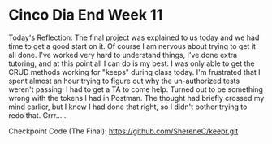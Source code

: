 # Cinco Dia End Week 11

Today's Reflection: The final project was explained to us today and we had time to get a good start on it.  Of course I am nervous about trying to get it all done. I've worked very hard to understand things, I've done extra tutoring, and at this point all I can do is my best.  I was only able to get the CRUD methods working for "keeps" during class today.  I'm frustrated that I spent almost an hour trying to figure out why the un-authorized tests weren't passing.  I had to get a TA to come help.  Turned out to be something wrong with the tokens I had in Postman.  The thought had briefly crossed my mind earlier, but I know I had done that right, so I didn't bother trying to redo that.  Grrr.....

Checkpoint Code (The Final): https://github.com/ShereneC/keepr.git